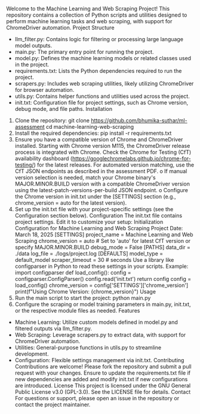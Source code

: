 Welcome to the Machine Learning and Web Scraping Project! This repository contains a collection of Python scripts and utilities designed to perform machine learning tasks and web scraping, with support for ChromeDriver automation.
Project Structure
* llm_filter.py: Contains logic for filtering or processing large language model outputs.
* main.py: The primary entry point for running the project.
* model.py: Defines the machine learning models or related classes used in the project.
* requirements.txt: Lists the Python dependencies required to run the project.
* scrapers.py: Includes web scraping utilities, likely utilizing ChromeDriver for browser automation.
* utils.py: Contains helper functions and utilities used across the project.
* init.txt: Configuration file for project settings, such as Chrome version, debug mode, and file paths.
Installation
1. Clone the repository: git clone https://github.com/bhumika-suthar/ml-assessment cd machine-learning-web-scraping
2. Install the required dependencies: pip install -r requirements.txt
3. Ensure you have a compatible version of Chrome and ChromeDriver installed. Starting with Chrome version M115, the ChromeDriver release process is integrated with Chrome. Check the Chrome for Testing (CfT) availability dashboard (https://googlechromelabs.github.io/chrome-for-testing/) for the latest releases. For automated version matching, use the CfT JSON endpoints as described in the assessment PDF.
o If manual version selection is needed, match your Chrome binary's MAJOR.MINOR.BUILD version with a compatible ChromeDriver version using the latest-patch-versions-per-build JSON endpoint.
o Configure the Chrome version in init.txt under the [SETTINGS] section (e.g., chrome_version = auto for the latest version).
4. Set up the init.txt file with your project-specific settings (see the Configuration section below).
Configuration
The init.txt file contains project settings. Edit it to customize your setup:
Initialization Configuration for Machine Learning and Web Scraping Project
Date: March 18, 2025
[SETTINGS] project_name = Machine Learning and Web Scraping chrome_version = auto # Set to 'auto' for latest CfT version or specify MAJOR.MINOR.BUILD debug_mode = False
[PATHS] data_dir = ./data log_file = ./logs/project.log
[DEFAULTS] model_type = default_model scraper_timeout = 30 # seconds
Use a library like configparser in Python to read these settings in your scripts. Example: import configparser
def load_config(): config = configparser.ConfigParser() config.read('init.txt') return config
config = load_config() chrome_version = config['SETTINGS']['chrome_version'] print(f"Using Chrome Version: {chrome_version}")
Usage
1. Run the main script to start the project: python main.py
2. Configure the scraping or model training parameters in main.py, init.txt, or the respective module files as needed.
Features
* Machine Learning: Utilize custom models defined in model.py and filtered outputs via llm_filter.py.
* Web Scraping: Leverage scrapers.py to extract data, with support for ChromeDriver automation.
* Utilities: General-purpose functions in utils.py to streamline development.
* Configuration: Flexible settings management via init.txt.
Contributing
Contributions are welcome! Please fork the repository and submit a pull request with your changes. Ensure to update the requirements.txt file if new dependencies are added and modify init.txt if new configurations are introduced.
License
This project is licensed under the GNU General Public License v3.0 (GPL-3.0). See the LICENSE file for details.
Contact
For questions or support, please open an issue in the repository or contact the project maintainer.

